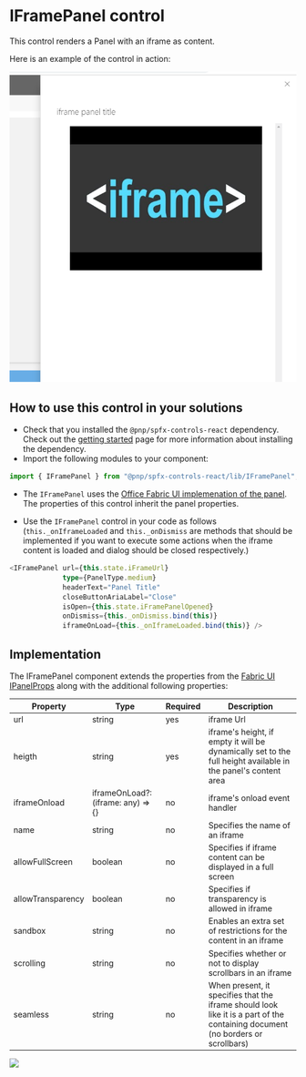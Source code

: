 # IFramePanel control

This control renders a Panel with an iframe as content.

Here is an example of the control in action:

![IFrameDialog control](../assets/IFramePanel.png)

## How to use this control in your solutions

- Check that you installed the `@pnp/spfx-controls-react` dependency. Check out the [getting started](../../#getting-started) page for more information about installing the dependency.
- Import the following modules to your component:

```TypeScript
import { IFramePanel } from "@pnp/spfx-controls-react/lib/IFramePanel";
```

- The `IFramePanel` uses the [Office Fabric UI implemenation of the panel](https://developer.microsoft.com/en-us/fabric#/components/panel). The properties of this control inherit the panel properties.

- Use the `IFramePanel` control in your code as follows (`this._onIframeLoaded` and `this._onDismiss` are methods that should be implemented if you want to execute some actions when the iframe content is loaded and dialog should be closed respectively.)

```TypeScript
<IFramePanel url={this.state.iFrameUrl}
             type={PanelType.medium}
             headerText="Panel Title"
             closeButtonAriaLabel="Close"
             isOpen={this.state.iFramePanelOpened}
             onDismiss={this._onDismiss.bind(this)}
             iframeOnLoad={this._onIframeLoaded.bind(this)} />
```

## Implementation

The IFramePanel component extends the properties from the [Fabric UI IPanelProps](https://developer.microsoft.com/en-us/fabric#/components/panel)
 along with the additional following properties:

| Property | Type | Required | Description |
| ---- | ---- | ---- | ---- |
| url | string | yes | iframe Url |
| heigth | string | yes | iframe's height, if empty it will be dynamically set to the full height available in the panel's content area |
| iframeOnload | iframeOnLoad?: (iframe: any) => {} | no | iframe's onload event handler |
| name | string | no | Specifies the name of an iframe |
| allowFullScreen | boolean | no | Specifies if iframe content can be displayed in a full screen |
| allowTransparency | boolean | no | Specifies if transparency is allowed in iframe |
| sandbox | string | no | Enables an extra set of restrictions for the content in an iframe |
| scrolling | string | no | Specifies whether or not to display scrollbars in an iframe |
| seamless | string | no | When present, it specifies that the iframe should look like it is a part of the containing document (no borders or scrollbars) |

![](https://telemetry.sharepointpnp.com/sp-dev-fx-controls-react/wiki/controls/IFramePanel)
